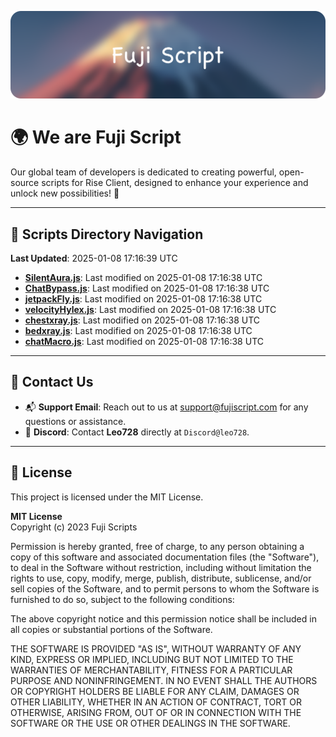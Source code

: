 ![Banner](.github/b.webp)

# 🌍 **We are Fuji Script**

Our global team of developers is dedicated to creating powerful, open-source scripts for Rise Client, designed to enhance your experience and unlock new possibilities! 🌟

---
<!-- SCRIPTS_NAVIGATION_START -->
## 📂 **Scripts Directory Navigation**

**Last Updated**: 2025-01-08 17:16:39 UTC

- **[SilentAura.js](scripts/SilentAura.js)**: Last modified on 2025-01-08 17:16:38 UTC
- **[ChatBypass.js](scripts/ChatBypass.js)**: Last modified on 2025-01-08 17:16:38 UTC
- **[jetpackFly.js](scripts/jetpackFly.js)**: Last modified on 2025-01-08 17:16:38 UTC
- **[velocityHylex.js](scripts/velocityHylex.js)**: Last modified on 2025-01-08 17:16:38 UTC
- **[chestxray.js](scripts/chestxray.js)**: Last modified on 2025-01-08 17:16:38 UTC
- **[bedxray.js](scripts/bedxray.js)**: Last modified on 2025-01-08 17:16:38 UTC
- **[chatMacro.js](scripts/chatMacro.js)**: Last modified on 2025-01-08 17:16:38 UTC

<!-- SCRIPTS_NAVIGATION_END -->

---

## 💬 **Contact Us**  
- 📬 **Support Email**: Reach out to us at [support@fujiscript.com](mailto:support@fujiscript.com) for any questions or assistance.  
- 💬 **Discord**: Contact **Leo728** directly at `Discord@leo728`.

---

## 📜 **License**

This project is licensed under the MIT License.  

**MIT License**  
Copyright (c) 2023 Fuji Scripts  

Permission is hereby granted, free of charge, to any person obtaining a copy of this software and associated documentation files (the "Software"), to deal in the Software without restriction, including without limitation the rights to use, copy, modify, merge, publish, distribute, sublicense, and/or sell copies of the Software, and to permit persons to whom the Software is furnished to do so, subject to the following conditions:  

The above copyright notice and this permission notice shall be included in all copies or substantial portions of the Software.  

THE SOFTWARE IS PROVIDED "AS IS", WITHOUT WARRANTY OF ANY KIND, EXPRESS OR IMPLIED, INCLUDING BUT NOT LIMITED TO THE WARRANTIES OF MERCHANTABILITY, FITNESS FOR A PARTICULAR PURPOSE AND NONINFRINGEMENT. IN NO EVENT SHALL THE AUTHORS OR COPYRIGHT HOLDERS BE LIABLE FOR ANY CLAIM, DAMAGES OR OTHER LIABILITY, WHETHER IN AN ACTION OF CONTRACT, TORT OR OTHERWISE, ARISING FROM, OUT OF OR IN CONNECTION WITH THE SOFTWARE OR THE USE OR OTHER DEALINGS IN THE SOFTWARE.  

